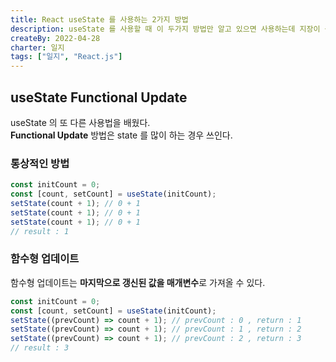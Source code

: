 ```yaml
---
title: React useState 를 사용하는 2가지 방법
description: useState 를 사용할 때 이 두가지 방법만 알고 있으면 사용하는데 지장이 생길일이 없을꺼 같다.
createBy: 2022-04-28
charter: 일지
tags: ["일지", "React.js"]
---
```


## useState Functional Update

useState 의 또 다른 사용법을 배웠다.  
**Functional Update** 방법은 state 를 많이 하는 경우 쓰인다.

### 통상적인 방법

```jsx
const initCount = 0;
const [count, setCount] = useState(initCount);
setState(count + 1); // 0 + 1
setState(count + 1); // 0 + 1
setState(count + 1); // 0 + 1
// result : 1
```

### 함수형 업데이트

함수형 업데이트는 **마지막으로 갱신된 값을 매개변수**로 가져올 수 있다.

```jsx
const initCount = 0;
const [count, setCount] = useState(initCount);
setState((prevCount) => count + 1); // prevCount : 0 , return : 1
setState((prevCount) => count + 1); // prevCount : 1 , return : 2
setState((prevCount) => count + 1); // prevCount : 2 , return : 3
// result : 3
```
